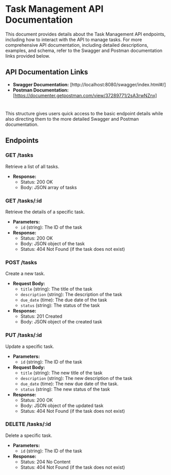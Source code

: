 
# Task Management API Documentation

This document provides details about the Task Management API endpoints, including how to interact with the API to manage tasks. For more comprehensive API documentation, including detailed descriptions, examples, and schema, refer to the Swagger and Postman documentation links provided below.

## API Documentation Links

- **Swagger Documentation:** [http://localhost:8080/swagger/index.html#/]
- **Postman Documentation:** [https://documenter.getpostman.com/view/37289771/2sA3rwNZnx]

#
This structure gives users quick access to the basic endpoint details while also directing them to the more detailed Swagger and Postman documentation.
## Endpoints

### GET /tasks
Retrieve a list of all tasks.
- **Response:**
  - Status: 200 OK
  - Body: JSON array of tasks

### GET /tasks/:id
Retrieve the details of a specific task.
- **Parameters:**
  - `id` (string): The ID of the task
- **Response:**
  - Status: 200 OK
  - Body: JSON object of the task
  - Status: 404 Not Found (if the task does not exist)

### POST /tasks
Create a new task.
- **Request Body:**
  - `title` (string): The title of the task
  - `description` (string): The description of the task
  - `due_date` (time): The due date of the task
  - `status` (string): The status of the task
- **Response:**
  - Status: 201 Created
  - Body: JSON object of the created task

### PUT /tasks/:id
Update a specific task.
- **Parameters:**
  - `id` (string): The ID of the task
- **Request Body:**
  - `title` (string): The new title of the task
  - `description` (string): The new description of the task
  - `due_date` (time): The new due date of the task.
  - `status` (string): The new status of the task
- **Response:**
  - Status: 200 OK
  - Body: JSON object of the updated task
  - Status: 404 Not Found (if the task does not exist)

### DELETE /tasks/:id
Delete a specific task.
- **Parameters:**
  - `id` (string): The ID of the task
- **Response:**
  - Status: 204 No Content
  - Status: 404 Not Found (if the task does not exist)


